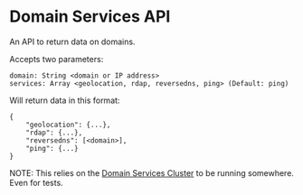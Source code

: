 # Domain Services API

An API to return data on domains. 

Accepts two parameters: 
```
domain: String <domain or IP address>
services: Array <geolocation, rdap, reversedns, ping> (Default: ping)
```

Will return data in this format:
```
{
    "geolocation": {...},
    "rdap": {...},
    "reversedns": [<domain>],
    "ping": {...}
}
```

NOTE: This relies on the [Domain Services Cluster](https://github.com/DJSethDuncan/domain-services-cluster) to be running somewhere. Even for tests. 
